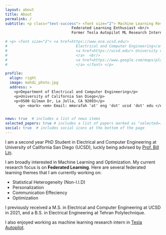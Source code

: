 ```yaml
---
layout: about
title: About
permalink: /
subtitle: <p class="text-success"> <font size="2"> Machine Learning Researcher <br/> 
                              Federated Learning Enthusiast <br/> 
                              Former Tesla Autopilot ML Research Intern </font> </p>

# <p> <font size="2"> <a href=https://www.ece.ucsd.edu/>
#                               Electrical and Computer Engineering</a> <br/>
#                               <a href=https://ucsd.edu/> University of California San Diego
#                               </a>  <br/>
#                               <a href=https://www.google.com/maps/place/UC+San+Diego+Jacobs+School+of+Engineering/@32.8815397,-117.2376722,17z/data=!3m1!4b1!4m5!3m4!1s0x80dc06c3689b4f99:0xdf55f97f07f34d4f!8m2!3d32.8815352!4d-117.2354835> 9500 Gilman Dr, La Jolla, CA 92093
#                               </a> </font> </p> 

profile:
  align: right
  image: mahdi_photo.jpg
  address: >
    <p>Department of Electrical and Computer Engineering</p>
    <p>University of California San Diego</p>
    <p>9500 Gilman Dr, La Jolla, CA 92093</p>
      <p> <mark> <em> Email: mmorafah 'at' eng 'dot' ucsd 'dot' edu </em> </mark> </p>


news: true  # includes a list of news items
selected_papers: true # includes a list of papers marked as "selected={true}"
social: true  # includes social icons at the bottom of the page
---
```


I am a second year PhD Student in Electrical and Computer Engineering at University of California San Diego (UCSD), luckly being advised by [Prof. Bill Lin](http://cwcserv.ucsd.edu/~billlin/).

I am broadly interested in Machine Learning and Optimization. My current research focus is on **Federated Learning**. Here are several federated learning themes that I am currently working on: 

- Statistical Heterogeneity (Non-I.I.D)
- Personalization
- Communication Effeciency 
- Optimization

I previously received a M.S. in Electrical and Computer Engineering at UCSD in 2021, and a B.S. in Electrical Engineering at Tehran Polytechnique.

I also enjoyed working as machine learning research intern in [Tesla Autopilot](https://www.tesla.com/autopilot).  


